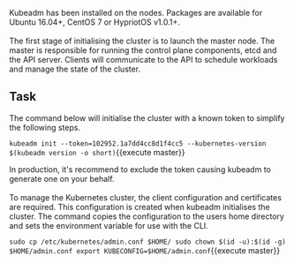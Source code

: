 Kubeadm has been installed on the nodes. Packages are available for Ubuntu 16.04+, CentOS 7 or HypriotOS v1.0.1+.<br>
<br>
The first stage of initialising the cluster is to launch the master node. The master is responsible for running the control plane components, etcd and the API server. Clients will communicate to the API to schedule workloads and manage the state of the cluster.

## Task

The command below will initialise the cluster with a known token to simplify the following steps.

`kubeadm init --token=102952.1a7dd4cc8d1f4cc5 --kubernetes-version $(kubeadm version -o short)`{{execute master}}

In production, it's recommend to exclude the token causing kubeadm to generate one on your behalf.<br>
<br>
To manage the Kubernetes cluster, the client configuration and certificates are required. This configuration is created when kubeadm initialises the cluster. The command copies the configuration to the users home directory and sets the environment variable for use with the CLI.

`sudo cp /etc/kubernetes/admin.conf $HOME/
sudo chown $(id -u):$(id -g) $HOME/admin.conf
export KUBECONFIG=$HOME/admin.conf`{{execute master}}

